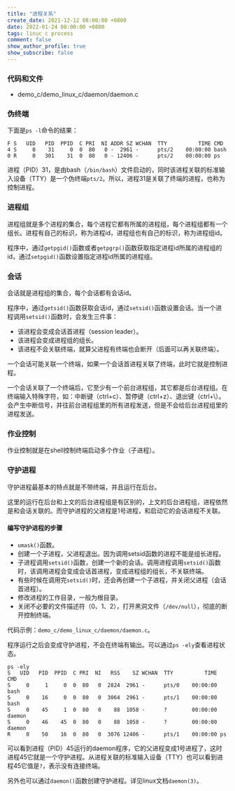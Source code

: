 ```yaml
---
title: "进程关系"
create_date: 2021-12-12 08:00:00 +0800
date: 2022-01-24 08:00:00 +0800
tags: linuc c process
comment: false
show_author_profile: true
show_subscribe: false
---
```


### 代码和文件

- demo_c/demo_linux_c/daemon/daemon.c

### 伪终端

下面是`ps -l`命令的结果：

```
F S   UID   PID  PPID  C PRI  NI ADDR SZ WCHAN  TTY          TIME CMD
4 S     0    31     0  0  80   0 -  2961 -      pts/2    00:00:00 bash
0 R     0   301    31  0  80   0 - 12406 -      pts/2    00:00:00 ps
```

进程（PID）31，是由bash（`/bin/bash`）文件启动的，同时该进程关联的标准输入设备（TTY）是一个伪终端`pts/2`。所以，进程31是关联了终端的进程，也称为控制进程。

### 进程组

进程组就是多个进程的集合，每个进程它都有所属的进程组，每个进程组都有一个组长。进程有自己的标识，称为进程id，进程组也有自己的标识，称为进程组id。

程序中，通过`getpgid()`函数或者`getpgrp()`函数获取指定进程id所属的进程组的id，通过`setpgid()`函数设置指定进程id所属的进程组。

### 会话

会话就是进程组的集合，每个会话都有会话id。

程序中，通过`getsid()`函数获取会话id，通过`setsid()`函数设置会话。当一个进程调用`setsid()`函数时，会发生三件事：

- 该进程会变成会话首进程（session leader）。
- 该进程会变成进程组的组长。
- 该进程不会关联终端，就算父进程有终端也会断开（后面可以再关联终端）。

一个会话可能关联一个终端，如果一个会话首进程关联了终端，此时它就是控制进程。

一个会话关联了一个终端后，它至少有一个前台进程组，其它都是后台进程组。在终端输入特殊字符，如：中断键（ctrl+c）、暂停键（ctrl+z）、退出键（ctrl+\）。会产生中断信号，并往前台进程组里的所有进程发送，但是不会给后台进程组里的进程发送。

### 作业控制

作业控制就是在shell控制终端启动多个作业（子进程）。

### 守护进程

守护进程最基本的特点就是不带终端，并且运行在后台。

这里的运行在后台和上文的后台进程组是有区别的，上文的后台进程组，进程依然是和会话关联的。而守护进程的父进程是1号进程，和启动它的会话进程不关联。

#### 编写守护进程的步骤

- `umask()`函数。
- 创建一个子进程，父进程退出。因为调用setsid函数的进程不能是组长进程。
- 子进程调用`setsid()`函数，创建一个新的会话。调用进程调用`setsid()`函数时，该调用进程会变成会话首进程，变成进程组的组长，不关联终端。
- 有些时候在调用完`setsid()`时，还会再创建一个子进程，并关闭父进程（会话首进程）。
- 修改进程的工作目录，一般为根目录。
- 关闭不必要的文件描述符（0、1、2），打开黑洞文件（`/dev/null`），彻底的断开控制终端。

代码示例：`demo_c/demo_linux_c/daemon/daemon.c`。

程序运行之后会变成守护进程，不会在终端有输出。可以通过`ps -ely`查看进程状态。

```
ps -ely
S   UID   PID  PPID  C PRI  NI   RSS    SZ WCHAN  TTY          TIME CMD
S     0     1     0  0  80   0  2824  2961 -      pts/0    00:00:00 bash
S     0    16     0  0  80   0  3064  2961 -      pts/1    00:00:00 bash
S     0    45     1  0  80   0    88  1058 -      ?        00:00:00 daemon
S     0    46    45  0  80   0    88  1058 -      ?        00:00:00 daemon
R     0    50    16  0  80   0  3076 12406 -      pts/1    00:00:00 ps
```

可以看到进程（PID）45运行的daemon程序，它的父进程变成1号进程了，这时进程45它就是一个守护进程。从进程关联的标准输入设备（TTY）也可以看到进程45它值是`?`，表示没有连接终端。

另外也可以通过`daemon()`函数创建守护进程。详见linux文档`daemon(3)`。